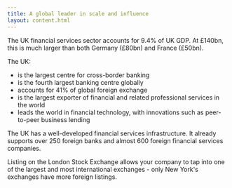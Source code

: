 ```yaml
---
title: A global leader in scale and influence
layout: content.html
---
```


The UK financial services sector accounts for 9.4% of UK GDP. At £140bn, this is much larger than both Germany (£80bn) and France (£50bn).

The UK:
-	is the largest centre for cross-border banking
-	is the fourth largest banking centre globally
-	accounts for 41% of global foreign exchange
-	is the largest exporter of financial and related professional services in the world
-	leads the world in financial technology, with innovations such as peer-to-peer business lending

The UK has a well-developed financial services infrastructure. It already supports over 250 foreign banks and almost 600 foreign financial services companies. 

Listing on the London Stock Exchange allows your company to tap into one of the largest and most international exchanges - only New York's exchanges have more foreign listings.
